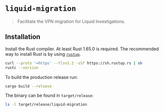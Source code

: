 # `liquid-migration`

> Facilitate the VPN migration for Liquid Investigations.

## Installation

Install the Rust compiler. At least Rust 1.65.0 is required. The recommended way to install Rust is by using [`rustup`](https://rustup.rs).

``` sh
curl --proto '=https' --tlsv1.2 -sSf https://sh.rustup.rs | sh
rustc --version
```

To build the production release run:

``` sh
cargo build --release
```

The binary can be found in `target/release`:

``` sh
ls -l target/release/liquid-migration
```

